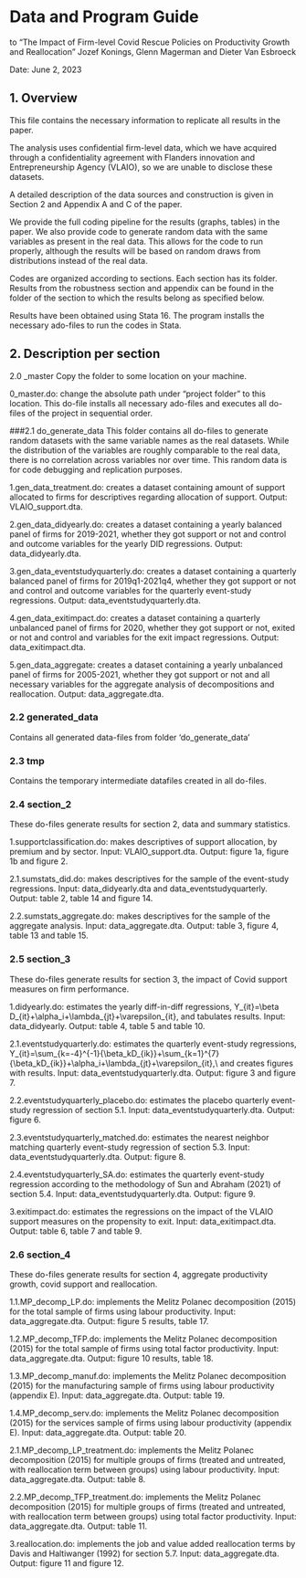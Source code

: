 # Data and Program Guide
to “The Impact of Firm-level Covid Rescue Policies on Productivity Growth and Reallocation”
Jozef Konings, Glenn Magerman and Dieter Van Esbroeck

Date: June 2, 2023


## 1. Overview
This file contains the necessary information to replicate all results in the paper.

The analysis uses confidential firm-level data, which we have acquired through a confidentiality agreement with Flanders innovation and Entrepreneurship Agency (VLAIO), so we are unable to disclose these datasets.

A detailed description of the data sources and construction is given in Section 2 and Appendix A and C of the paper.

We provide the full coding pipeline for the results (graphs, tables) in the paper. We also provide code to generate random data with the same variables as present in the real data. This allows for the code to run properly, although the results will be based on random draws from distributions instead of the real data.

Codes are organized according to sections. Each section has its folder. Results from the robustness section and appendix can be found in the folder of the section to which the results belong as specified below.

Results have been obtained using Stata 16. The program installs the necessary ado-files to run the codes in Stata.

## 2. Description per section
2.0 _master
Copy the folder to some location on your machine.

0_master.do: change the absolute path under “project folder” to this location. This do-file installs all necessary ado-files and executes all do-files of the project in sequential order.

###2.1 do_generate_data
This folder contains all do-files to generate random datasets with the same variable names as the real datasets. While the distribution of the variables are roughly comparable to the real data, there is no correlation across variables nor over time. This random data is for code debugging and replication purposes.

1.gen_data_treatment.do: creates a dataset containing amount of support allocated to firms for descriptives regarding allocation of support. Output: VLAIO_support.dta. 

2.gen_data_didyearly.do: creates a dataset containing a yearly balanced panel of firms for 2019-2021, whether they got support or not and control and outcome variables for the yearly DID regressions. Output: data_didyearly.dta.

3.gen_data_eventstudyquarterly.do: creates a dataset containing a quarterly balanced panel of firms for 2019q1-2021q4, whether they got support or not and control and outcome variables for the quarterly event-study regressions. Output: data_eventstudyquarterly.dta. 

4.gen_data_exitimpact.do: creates a dataset containing a quarterly unbalanced panel of firms for 2020, whether they got support or not, exited or not and control and variables for the exit impact regressions. Output: data_exitimpact.dta.

5.gen_data_aggregate: creates a dataset containing a yearly unbalanced panel of firms for 2005-2021, whether they got support or not and all necessary variables for the aggregate analysis of decompositions and reallocation. Output: data_aggregate.dta.

### 2.2 generated_data
Contains all generated data-files from folder ‘do_generate_data’

### 2.3 tmp
Contains the temporary intermediate datafiles created in all do-files.

### 2.4 section_2
These do-files generate results for section 2, data and summary statistics.

1.supportclassification.do: makes descriptives of support allocation, by premium and by sector. Input: VLAIO_support.dta. Output: figure 1a, figure 1b and figure 2.

2.1.sumstats_did.do: makes descriptives for the sample of the event-study regressions. Input: data_didyearly.dta and data_eventstudyquarterly. Output: table 2, table 14 and figure 14.

2.2.sumstats_aggregate.do: makes descriptives for the sample of the aggregate analysis. Input: data_aggregate.dta. Output: table 3, figure 4, table 13 and table 15.

### 2.5 section_3
These do-files generate results for section 3, the impact of Covid support measures on firm performance. 

1.didyearly.do: estimates the yearly diff-in-diff regressions, Y_{it}=\beta D_{it}+\alpha_i+\lambda_{jt}+\varepsilon_{it}, and tabulates results. Input: data_didyearly. Output: table 4, table 5 and table 10.

2.1.eventstudyquarterly.do: estimates the quarterly event-study regressions, Y_{it}=\sum_{k=-4}^{-1}{\beta_kD_{ik}}+\sum_{k=1}^{7}{\beta_kD_{ik}}+\alpha_i+\lambda_{jt}+\varepsilon_{it},\ and creates figures with results. Input: data_eventstudyquarterly.dta. Output: figure 3 and figure 7.

2.2.eventstudyquarterly_placebo.do: estimates the placebo quarterly event-study regression of section 5.1. Input: data_eventstudyquarterly.dta. Output: figure 6.

2.3.eventstudyquarterly_matched.do: estimates the nearest neighbor matching quarterly event-study regression of section 5.3. Input: data_eventstudyquarterly.dta. Output: figure 8.

2.4.eventstudyquarterly_SA.do: estimates the quarterly event-study regression according to the methodology of Sun and Abraham (2021) of section 5.4. Input: data_eventstudyquarterly.dta. Output: figure 9.

3.exitimpact.do: estimates the regressions on the impact of the VLAIO support measures on the propensity to exit.  Input: data_exitimpact.dta. Output: table 6, table 7 and table 9.

### 2.6 section_4
These do-files generate results for section 4, aggregate productivity growth, covid support and reallocation.

1.1.MP_decomp_LP.do: implements the Melitz Polanec decomposition (2015) for the total sample of firms using labour productivity. Input: data_aggregate.dta. Output: figure 5 results, table 17.

1.2.MP_decomp_TFP.do: implements the Melitz Polanec decomposition (2015) for the total sample of firms using total factor productivity. Input: data_aggregate.dta. Output: figure 10 results, table 18.

1.3.MP_decomp_manuf.do: implements the Melitz Polanec decomposition (2015) for the manufacturing sample of firms using labour productivity (appendix E). Input: data_aggregate.dta. Output: table 19.

1.4.MP_decomp_serv.do: implements the Melitz Polanec decomposition (2015) for the services sample of firms using labour productivity (appendix E). Input: data_aggregate.dta. Output: table 20.

2.1.MP_decomp_LP_treatment.do: implements the Melitz Polanec decomposition (2015) for multiple groups of firms (treated and untreated, with reallocation term between groups) using labour productivity. Input: data_aggregate.dta. Output: table 8.

2.2.MP_decomp_TFP_treatment.do: implements the Melitz Polanec decomposition (2015) for multiple groups of firms (treated and untreated, with reallocation term between groups) using total factor productivity. Input: data_aggregate.dta. Output: table 11.

3.reallocation.do: implements the job and value added reallocation terms by Davis and Haltiwanger (1992) for section 5.7. Input: data_aggregate.dta. Output: figure 11 and figure 12.












